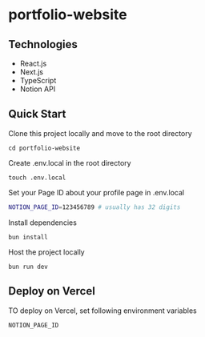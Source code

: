 # portfolio-website

## Technologies

- React.js
- Next.js
- TypeScript
- Notion API

## Quick Start

Clone this project locally and move to the root directory

```
cd portfolio-website
```

Create .env.local in the root directory

```
touch .env.local
```

Set your Page ID about your profile page in .env.local

```bash
NOTION_PAGE_ID=123456789 # usually has 32 digits
```

Install dependencies

```
bun install
```

Host the project locally

```
bun run dev
```

## Deploy on Vercel

TO deploy on Vercel, set following environment variables

```
NOTION_PAGE_ID
```
